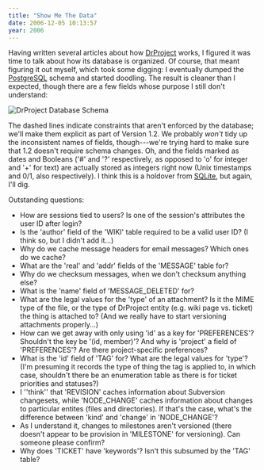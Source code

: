 ```yaml
---
title: "Show Me The Data"
date: 2006-12-05 10:13:57
year: 2006
---
```

Having written several articles about how <a href="http://www.drproject.org">DrProject</a> works, I figured it was time to talk about how its database is organized.  Of course, that meant figuring it out myself, which took some digging: I eventually dumped the <a href="http://www.postgresql.org">PostgreSQL</a> schema and started doodling.  The result is cleaner than I expected, though there are a few fields whose purpose I still don't understand:

<img border="0" id="image742" alt="DrProject Database Schema" src="{{'/files/2006/12/drp-erd.png' | relative_url}}" />

The dashed lines indicate constraints that aren't enforced by the database; we'll make them explicit as part of Version 1.2.  We probably <em>won't</em> tidy up the inconsistent names of fields, though---we're trying hard to make sure that 1.2 doesn't require schema changes.  Oh, and the fields marked as dates and Booleans ('#' and '?' respectively, as opposed to 'o' for integer and '+' for text) are actually stored as integers right now (Unix timestamps and 0/1, also respectively).  I think this is a holdover from <a href="http://www.sqlite.org">SQLite</a>, but again, I'll dig.

Outstanding questions:
<ul>
	<li>How are sessions tied to users?  Is one of the session's attributes the user ID after login?</li>
	<li>Is the 'author' field of the 'WIKI' table required to be a valid user ID?  (I think so, but I didn't add it...)</li>
	<li>Why do we cache message headers for email messages?  Which ones do we cache?</li>
	<li>What are the 'real' and 'addr' fields of the 'MESSAGE' table for?</li>
	<li>Why do we checksum messages, when we don't checksum anything else?</li>
	<li>What is the 'name' field of 'MESSAGE_DELETED' for?</li>
	<li>What are the legal values for the 'type' of an attachment?  Is it the MIME type of the file, or the type of DrProject entity (e.g. wiki page vs. ticket) the thing is attached to?  (And we really have to start versioning attachments properly...)</li>
	<li>How can we get away with only using 'id' as a key for 'PREFERENCES'? Shouldn't the key be '(id, member)'?  And why is 'project' a field of 'PREFERENCES'?  Are there project-specific preferences?</li>
	<li>What is the 'id' field of 'TAG' for?  What are the legal values for 'type'?  (I'm presuming it records the type of thing the tag is applied to, in which case, shouldn't there be an enumeration table as there is for ticket priorities and statuses?)</li>
	<li>I ''think'' that 'REVISION' caches information about Subversion changesets, while 'NODE_CHANGE' caches information about changes to particular entites (files and directories).  If that's the case, what's the difference between 'kind' and 'change' in 'NODE_CHANGE'?</li>
	<li>As I understand it, changes to milestones aren't versioned (there doesn't appear to be provision in 'MILESTONE' for versioning).  Can someone please confirm?</li>
	<li>Why does 'TICKET' have 'keywords'?  Isn't this subsumed by the 'TAG' table?</li>
</ul>

